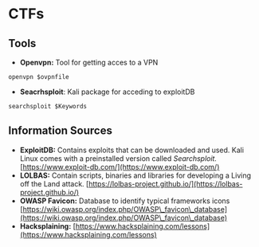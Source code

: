 # CTFs

## Tools

* **Openvpn:** Tool for getting acces to a VPN

```bash=
openvpn $ovpnfile
```



* **Seacrhsploit**: Kali package for acceding to exploitDB

```bash=
searchsploit $Keywords
```

## Information Sources

* **ExploitDB:** Contains exploits that can be downloaded and used. Kali Linux comes with a preinstalled version called _Searchsploit._ [https://www.exploit-db.com/](https://www.exploit-db.com/)
* **LOLBAS:** Contain scripts, binaries and libraries for developing a Living off the Land attack. [https://lolbas-project.github.io/](https://lolbas-project.github.io/)
* **OWASP Favicon:** Database to identify typical frameworks icons [https://wiki.owasp.org/index.php/OWASP\_favicon\_database](https://wiki.owasp.org/index.php/OWASP\_favicon\_database)
* **Hacksplaining:** [https://www.hacksplaining.com/lessons](https://www.hacksplaining.com/lessons)
